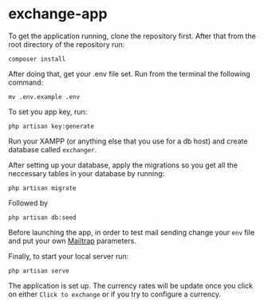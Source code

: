 # exchange-app

To get the application running, clone the repository first.
After that from the root directory of the repository run:
```
composer install
```

After doing that, get your .env file set. Run from the terminal the following command:
```
mv .env.example .env
```
To set you app key, run:
```
php artisan key:generate
```

Run your XAMPP (or anything else that you use for a db host) and create database called `exchanger`.

After setting up your database, apply the migrations so you get all the neccessary tables in your database by running:
```
php artisan migrate
```
Followed by
```
php artisan db:seed
```

Before launching the app, in order to test mail sending change your `env` file and put your own [Mailtrap](https://mailtrap.io/)  parameters.

Finally, to start your local server run:
```
php artisan serve
```

The application is set up. The currency rates will be update once you click on either `Click to exchange` or if you try to configure a currency.
